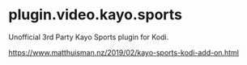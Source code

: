# plugin.video.kayo.sports

Unofficial 3rd Party Kayo Sports plugin for Kodi.

https://www.matthuisman.nz/2019/02/kayo-sports-kodi-add-on.html